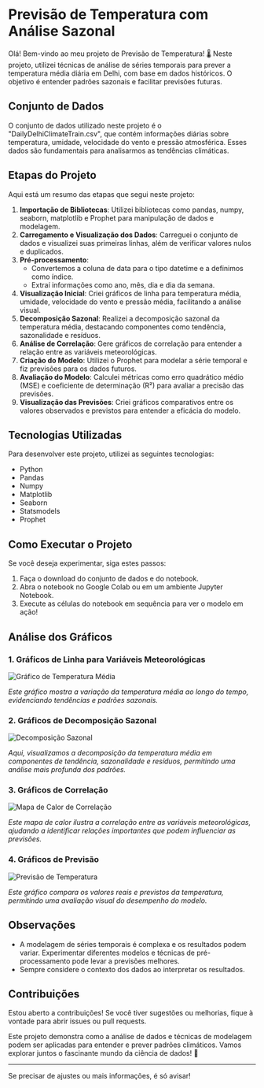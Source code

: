 # Previsão de Temperatura com Análise Sazonal

Olá! Bem-vindo ao meu projeto de Previsão de Temperatura! 🌡️ Neste projeto, utilizei técnicas de análise de séries temporais para prever a temperatura média diária em Delhi, com base em dados históricos. O objetivo é entender padrões sazonais e facilitar previsões futuras.

## Conjunto de Dados

O conjunto de dados utilizado neste projeto é o "DailyDelhiClimateTrain.csv", que contém informações diárias sobre temperatura, umidade, velocidade do vento e pressão atmosférica. Esses dados são fundamentais para analisarmos as tendências climáticas.

## Etapas do Projeto

Aqui está um resumo das etapas que segui neste projeto:

1. **Importação de Bibliotecas**: Utilizei bibliotecas como pandas, numpy, seaborn, matplotlib e Prophet para manipulação de dados e modelagem.
2. **Carregamento e Visualização dos Dados**: Carreguei o conjunto de dados e visualizei suas primeiras linhas, além de verificar valores nulos e duplicados.
3. **Pré-processamento**:
   - Convertemos a coluna de data para o tipo datetime e a definimos como índice.
   - Extraí informações como ano, mês, dia e dia da semana.
4. **Visualização Inicial**: Criei gráficos de linha para temperatura média, umidade, velocidade do vento e pressão média, facilitando a análise visual.
5. **Decomposição Sazonal**: Realizei a decomposição sazonal da temperatura média, destacando componentes como tendência, sazonalidade e resíduos.
6. **Análise de Correlação**: Gere gráficos de correlação para entender a relação entre as variáveis meteorológicas.
7. **Criação do Modelo**: Utilizei o Prophet para modelar a série temporal e fiz previsões para os dados futuros.
8. **Avaliação do Modelo**: Calculei métricas como erro quadrático médio (MSE) e coeficiente de determinação (R²) para avaliar a precisão das previsões.
9. **Visualização das Previsões**: Criei gráficos comparativos entre os valores observados e previstos para entender a eficácia do modelo.

## Tecnologias Utilizadas

Para desenvolver este projeto, utilizei as seguintes tecnologias:

- Python
- Pandas
- Numpy
- Matplotlib
- Seaborn
- Statsmodels
- Prophet

## Como Executar o Projeto

Se você deseja experimentar, siga estes passos:

1. Faça o download do conjunto de dados e do notebook.
2. Abra o notebook no Google Colab ou em um ambiente Jupyter Notebook.
3. Execute as células do notebook em sequência para ver o modelo em ação!

## Análise dos Gráficos

### 1. Gráficos de Linha para Variáveis Meteorológicas

![Gráfico de Temperatura Média](Imagens/grafico_temp_media.png)

*Este gráfico mostra a variação da temperatura média ao longo do tempo, evidenciando tendências e padrões sazonais.*

### 2. Gráficos de Decomposição Sazonal

![Decomposição Sazonal](Imagens/grafico_decomposicao.png)

*Aqui, visualizamos a decomposição da temperatura média em componentes de tendência, sazonalidade e resíduos, permitindo uma análise mais profunda dos padrões.*

### 3. Gráficos de Correlação

![Mapa de Calor de Correlação](Imagens/grafico_correlacao.png)

*Este mapa de calor ilustra a correlação entre as variáveis meteorológicas, ajudando a identificar relações importantes que podem influenciar as previsões.*

### 4. Gráficos de Previsão

![Previsão de Temperatura](Imagens/grafico_previsao.png)

*Este gráfico compara os valores reais e previstos da temperatura, permitindo uma avaliação visual do desempenho do modelo.*

## Observações

- A modelagem de séries temporais é complexa e os resultados podem variar. Experimentar diferentes modelos e técnicas de pré-processamento pode levar a previsões melhores.
- Sempre considere o contexto dos dados ao interpretar os resultados.

## Contribuições

Estou aberto a contribuições! Se você tiver sugestões ou melhorias, fique à vontade para abrir issues ou pull requests.

Este projeto demonstra como a análise de dados e técnicas de modelagem podem ser aplicadas para entender e prever padrões climáticos. Vamos explorar juntos o fascinante mundo da ciência de dados! 🌟

--- 

Se precisar de ajustes ou mais informações, é só avisar!
